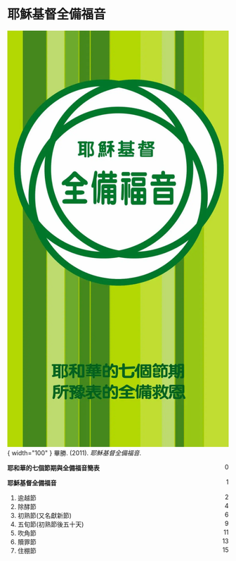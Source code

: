 # 耶穌基督全備福音
![](../images/cover/耶穌基督全備福音.webp){ width="100" }
畢勝. (2011). *耶穌基督全備福音*.

**耶和華的七個節期與全備福音簡表** <span style="float: right;">0</span>

**耶穌基督全備福音** <span style="float: right;">1</span>

1. 逾越節 <span style="float: right;">2</span>
1. 除酵節 <span style="float: right;">4</span>
1. 初熟節(又名獻新節) <span style="float: right;">6</span>
1. 五旬節(初熟節後五十天) <span style="float: right;">9</span>
1. 吹角節 <span style="float: right;">11</span> 
1. 贖罪節 <span style="float: right;">13</span>
1. 住棚節 <span style="float: right;">15</span>